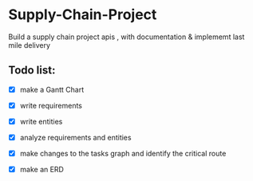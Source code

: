 # Supply-Chain-Project
Build a supply chain project apis , with documentation &amp; implememt last mile delivery


## Todo list:
- [X] make a Gantt Chart
- [X] write requirements
- [X] write entities
- [X] analyze requirements and entities
- [X] make changes to the tasks graph and identify the critical route
- [X] make an ERD  
  
